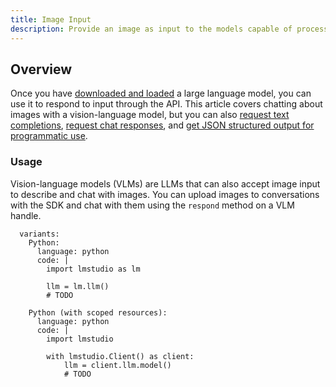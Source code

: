 ```yaml
---
title: Image Input
description: Provide an image as input to the models capable of processing images
---
```


## Overview

Once you have [downloaded and loaded](/docs/basics/index) a large language model,
you can use it to respond to input through the API. This article covers chatting about images with a vision-language model, but you can also
[request text completions](/docs/api/sdk/completion),
[request chat responses](/docs/api/sdk/chat-completion), and
[get JSON structured output for programmatic use](/docs/api/sdk/structured-response).

### Usage

Vision-language models (VLMs) are LLMs that can also accept image input
to describe and chat with images. You can upload images to conversations
with the SDK and chat with them using the `respond` method on a VLM handle.

```lms_code_snippet
  variants:
    Python:
      language: python
      code: |
        import lmstudio as lm

        llm = lm.llm()
        # TODO

    Python (with scoped resources):
      language: python
      code: |
        import lmstudio

        with lmstudio.Client() as client:
            llm = client.llm.model()
            # TODO
```
